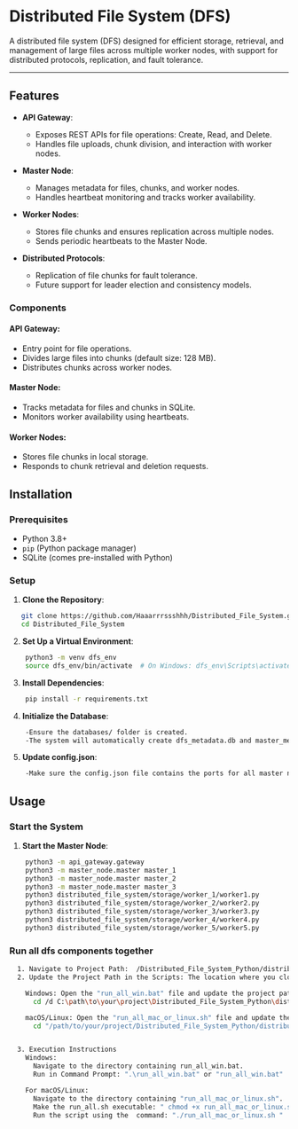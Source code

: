 # Distributed File System (DFS)

A distributed file system (DFS) designed for efficient storage, retrieval, and management of large files across multiple worker nodes, with support for distributed protocols, replication, and fault tolerance.

---

## Features

- **API Gateway**:
  - Exposes REST APIs for file operations: Create, Read, and Delete.
  - Handles file uploads, chunk division, and interaction with worker nodes.

- **Master Node**:
  - Manages metadata for files, chunks, and worker nodes.
  - Handles heartbeat monitoring and tracks worker availability.

- **Worker Nodes**:
  - Stores file chunks and ensures replication across multiple nodes.
  - Sends periodic heartbeats to the Master Node.

- **Distributed Protocols**:
  - Replication of file chunks for fault tolerance.
  - Future support for leader election and consistency models.


### Components

#### API Gateway:
- Entry point for file operations.
- Divides large files into chunks (default size: 128 MB).
- Distributes chunks across worker nodes.

#### Master Node:
- Tracks metadata for files and chunks in SQLite.
- Monitors worker availability using heartbeats.

#### Worker Nodes:
- Stores file chunks in local storage.
- Responds to chunk retrieval and deletion requests.

## Installation

### Prerequisites
- Python 3.8+
- `pip` (Python package manager)
- SQLite (comes pre-installed with Python)

### Setup

1. **Clone the Repository**:
```bash
   git clone https://github.com/Haaarrrssshhh/Distributed_File_System.git
   cd Distributed_File_System
```

2. **Set Up a Virtual Environment**:
```bash
    python3 -m venv dfs_env
    source dfs_env/bin/activate  # On Windows: dfs_env\Scripts\activate
```

3. **Install Dependencies**:
```bash
    pip install -r requirements.txt
```

4. **Initialize the Database**:
```bash
    -Ensure the databases/ folder is created.
    -The system will automatically create dfs_metadata.db and master_metadata.db on startup.
```

5. **Update config.json**:
```bash
    -Make sure the config.json file contains the ports for all master nodes
```


## Usage

### Start the System

1. **Start the Master Node**:
```bash
    python3 -m api_gateway.gateway
    python3 -m master_node.master master_1
    python3 -m master_node.master master_2
    python3 -m master_node.master master_3
    python3 distributed_file_system/storage/worker_1/worker1.py
    python3 distributed_file_system/storage/worker_2/worker2.py
    python3 distributed_file_system/storage/worker_3/worker3.py
    python3 distributed_file_system/storage/worker_4/worker4.py
    python3 distributed_file_system/storage/worker_5/worker5.py
```

### Run all dfs components together

```bash
  1. Navigate to Project Path:  /Distributed_File_System_Python/distributed_file_system
  2. Update the Project Path in the Scripts: The location where you cloned or stored the project

    Windows: Open the "run_all_win.bat" file and update the project path:
      cd /d C:\path\to\your\project\Distributed_File_System_Python\distributed_file_system\

    macOS/Linux: Open the "run_all_mac_or_linux.sh" file and update the project path:
      cd "/path/to/your/project/Distributed_File_System_Python/distributed_file_system" || exit


  3. Execution Instructions
    Windows: 
      Navigate to the directory containing run_all_win.bat.
      Run in Command Prompt: ".\run_all_win.bat" or "run_all_win.bat"

    For macOS/Linux:
      Navigate to the directory containing "run_all_mac_or_linux.sh".
      Make the run_all.sh executable: " chmod +x run_all_mac_or_linux.sh"
      Run the script using the  command: "./run_all_mac_or_linux.sh "
```
